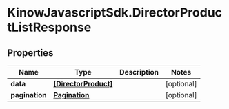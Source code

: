 # KinowJavascriptSdk.DirectorProductListResponse

## Properties
Name | Type | Description | Notes
------------ | ------------- | ------------- | -------------
**data** | [**[DirectorProduct]**](DirectorProduct.md) |  | [optional] 
**pagination** | [**Pagination**](Pagination.md) |  | [optional] 


